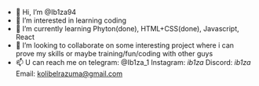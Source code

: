 - 👋 Hi, I’m @Ib1za94
- 👀 I’m interested in learning coding
- 🌱 I’m currently learning Phyton(done), HTML+CSS(done), Javascript, React
- 💞️ I’m looking to collaborate on some interesting project where i can prove my skills or maybe training/fun/coding with other guys
- 📫 U can reach me on telegram: @Ib1za_1
Instagram: _ib1za_
Discord: _ib1za_
Email: kolibelrazuma@gmail.com

<!---
Ib1za94/Ib1za94 is a ✨ special ✨ repository because its `README.md` (this file) appears on your GitHub profile.
You can click the Preview link to take a look at your changes.
--->
